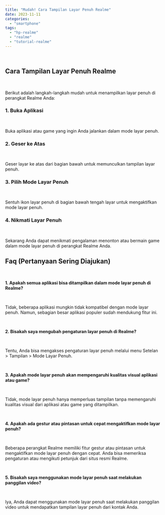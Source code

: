 ```yaml
---
title: "Mudah! Cara Tampilan Layar Penuh Realme"
date: 2023-11-11
categories: 
  - "smartphone"
tags: 
  - "hp-realme"
  - "realme"
  - "tutorial-realme"
---
```


 

## Cara Tampilan Layar Penuh Realme

 

Berikut adalah langkah-langkah mudah untuk menampilkan layar penuh di perangkat Realme Anda:

### 1\. Buka Aplikasi

 

Buka aplikasi atau game yang ingin Anda jalankan dalam mode layar penuh.

### 2\. Geser ke Atas

 

Geser layar ke atas dari bagian bawah untuk memunculkan tampilan layar penuh.

### 3\. Pilih Mode Layar Penuh

 

Sentuh ikon layar penuh di bagian bawah tengah layar untuk mengaktifkan mode layar penuh.

### 4\. Nikmati Layar Penuh

 

Sekarang Anda dapat menikmati pengalaman menonton atau bermain game dalam mode layar penuh di perangkat Realme Anda.

## Faq (Pertanyaan Sering Diajukan)

 

**1\. Apakah semua aplikasi bisa ditampilkan dalam mode layar penuh di Realme?**

 

Tidak, beberapa aplikasi mungkin tidak kompatibel dengan mode layar penuh. Namun, sebagian besar aplikasi populer sudah mendukung fitur ini.

 

**2\. Bisakah saya mengubah pengaturan layar penuh di Realme?**

 

Tentu, Anda bisa mengakses pengaturan layar penuh melalui menu Setelan > Tampilan > Mode Layar Penuh.

 

**3\. Apakah mode layar penuh akan mempengaruhi kualitas visual aplikasi atau game?**

 

Tidak, mode layar penuh hanya memperluas tampilan tanpa memengaruhi kualitas visual dari aplikasi atau game yang ditampilkan.

 

**4\. Apakah ada gestur atau pintasan untuk cepat mengaktifkan mode layar penuh?**

 

Beberapa perangkat Realme memiliki fitur gestur atau pintasan untuk mengaktifkan mode layar penuh dengan cepat. Anda bisa memeriksa pengaturan atau mengikuti petunjuk dari situs resmi Realme.

 

**5\. Bisakah saya menggunakan mode layar penuh saat melakukan panggilan video?**

 

Iya, Anda dapat menggunakan mode layar penuh saat melakukan panggilan video untuk mendapatkan tampilan layar penuh dari kontak Anda.
